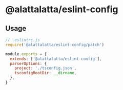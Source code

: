 # @alattalatta/eslint-config

## Usage

```js
// .eslintrc.js
require('@alattalatta/eslint-config/patch')

module.exports = {
  extends: ['@alattalatta/eslint-config'],
  parserOptions: {
    project: './tsconfig.json',
    tsconfigRootDir: __dirname,
  },
}
```
